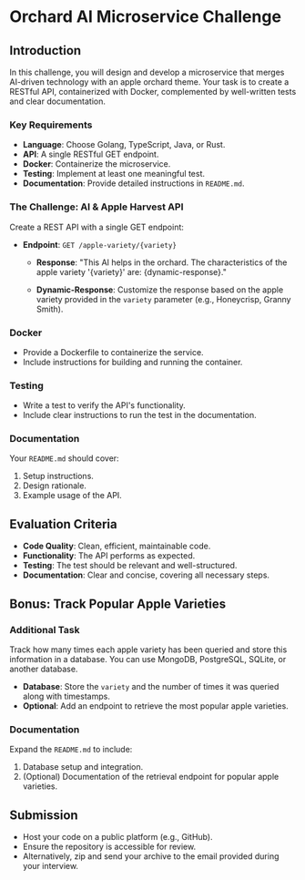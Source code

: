 # Orchard AI Microservice Challenge

## Introduction

In this challenge, you will design and develop a microservice that merges AI-driven technology with an apple orchard theme. Your task is to create a RESTful API, containerized with Docker, complemented by well-written tests and clear documentation.

### Key Requirements

- **Language**: Choose Golang, TypeScript, Java, or Rust.
- **API**: A single RESTful GET endpoint.
- **Docker**: Containerize the microservice.
- **Testing**: Implement at least one meaningful test.
- **Documentation**: Provide detailed instructions in `README.md`.

### The Challenge: AI & Apple Harvest API

Create a REST API with a single GET endpoint:

- **Endpoint**: `GET /apple-variety/{variety}`
  - **Response**: "This AI helps in the orchard. The characteristics of the apple variety '{variety}' are: {dynamic-response}."

  - **Dynamic-Response**: Customize the response based on the apple variety provided in the `variety` parameter (e.g., Honeycrisp, Granny Smith).

### Docker

- Provide a Dockerfile to containerize the service.
- Include instructions for building and running the container.

### Testing

- Write a test to verify the API's functionality.
- Include clear instructions to run the test in the documentation.

### Documentation

Your `README.md` should cover:

1. Setup instructions.
2. Design rationale.
3. Example usage of the API.

## Evaluation Criteria

- **Code Quality**: Clean, efficient, maintainable code.
- **Functionality**: The API performs as expected.
- **Testing**: The test should be relevant and well-structured.
- **Documentation**: Clear and concise, covering all necessary steps.

## Bonus: Track Popular Apple Varieties

### Additional Task

Track how many times each apple variety has been queried and store this information in a database. You can use MongoDB, PostgreSQL, SQLite, or another database.

- **Database**: Store the `variety` and the number of times it was queried along with timestamps.
- **Optional**: Add an endpoint to retrieve the most popular apple varieties.

### Documentation

Expand the `README.md` to include:

1. Database setup and integration.
2. (Optional) Documentation of the retrieval endpoint for popular apple varieties.

## Submission

- Host your code on a public platform (e.g., GitHub).
- Ensure the repository is accessible for review.
- Alternatively, zip and send your archive to the email provided during your interview.

